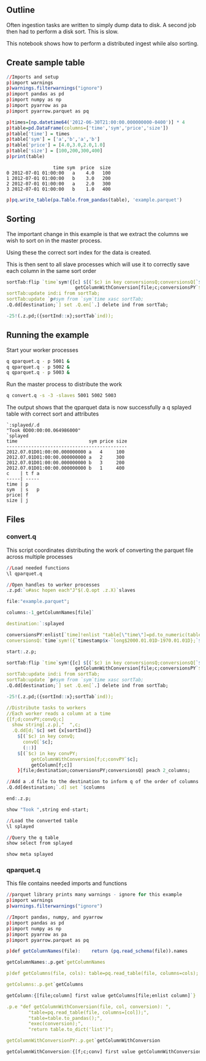 
## Outline

Often ingestion tasks are written to simply dump data to disk. A second job then had to perform a disk sort.
This is slow.

This notebook shows how to perform a distributed ingest while also sorting.

## Create sample table


```q
//Imports and setup
p)import warnings
p)warnings.filterwarnings("ignore")
p)import pandas as pd
p)import numpy as np
p)import pyarrow as pa
p)import pyarrow.parquet as pq
```


```q
p)times=[np.datetime64('2012-06-30T21:00:00.000000000-0400')] * 4
p)table=pd.DataFrame(columns=['time','sym','price','size'])
p)table['time'] = times
p)table['sym'] = ['a','b','a','b']
p)table['price'] = [4.0,3.0,2.0,1.0]
p)table['size'] = [100,200,300,400]
p)print(table)
```

                     time sym  price  size
    0 2012-07-01 01:00:00   a    4.0   100
    1 2012-07-01 01:00:00   b    3.0   200
    2 2012-07-01 01:00:00   a    2.0   300
    3 2012-07-01 01:00:00   b    1.0   400
    


```q
p)pq.write_table(pa.Table.from_pandas(table), 'example.parquet')
```

## Sorting

The important change in this example is that we extract the columns we wish to sort on in the master process.

Using these the correct sort index for the data is created.

This is then sent to all slave processes which will use it to correctly save each column in the same sort order

```q
sortTab:flip `time`sym!{[c] $[(`$c) in key conversionsQ;conversionsQ[`$c];(::)]
                         getColumnWithConversion[file;c;conversionsPY`$c]} each 2#columns;
sortTab:update ind:i from sortTab;
sortTab:update `p#sym from `sym`time xasc sortTab;
.Q.dd[destination;`] set .Q.en[`.] delete ind from sortTab;

-25!(.z.pd;({sortInd::x};sortTab`ind));
```

## Running the example

Start your worker processes

```bash
q qparquet.q - p 5001 &
q qparquet.q - p 5002 &
q qparquet.q - p 5003 &
```

Run the master process to distribute the work

```bash
q convert.q -s -3 -slaves 5001 5002 5003
```

The output shows that the qparquet data is now successfully a q splayed table with correct sort and attributes 

```
`:splayed/.d
"Took 0D00:00:00.064986000"
`splayed
time                          sym price size
--------------------------------------------
2012.07.01D01:00:00.000000000 a   4     100
2012.07.01D01:00:00.000000000 a   2     300
2012.07.01D01:00:00.000000000 b   3     200
2012.07.01D01:00:00.000000000 b   1     400
c    | t f a
-----| -----
time | p
sym  | s   p
price| f
size | j
```

## Files 

### convert.q

This script coordinates distributing the work of converting the parquet file across multiple processes

```q
//Load needed functions
\l qparquet.q

//Open handles to worker processes
.z.pd:`u#asc hopen each"J"$(.Q.opt .z.X)`slaves

file:"example.parquet";

columns:-1_getColumnNames[file]`

destination:`:splayed

conversionsPY:enlist[`time]!enlist "table[\"time\"]=pd.to_numeric(table[\"time\"])";
conversionsQ:`time`sym!({`timestamp$x-`long$2000.01.01D-1970.01.01D};`$);

start:.z.p;

sortTab:flip `time`sym!{[c] $[(`$c) in key conversionsQ;conversionsQ[`$c];(::)]
                         getColumnWithConversion[file;c;conversionsPY`$c]} each 2#columns;
sortTab:update ind:i from sortTab;
sortTab:update `p#sym from `sym`time xasc sortTab;
.Q.dd[destination;`] set .Q.en[`.] delete ind from sortTab;

-25!(.z.pd;({sortInd::x};sortTab`ind));

//Distribute tasks to workers
//Each worker reads a column at a time
{[f;d;convPY;convQ;c]
  show string[.z.p],"  ",c;
  .Q.dd[d;`$c] set {x[sortInd]}
    $[(`$c) in key convQ;
      convQ[`$c];
	  (::)]
	$[(`$c) in key convPY;
	     getColumnWithConversion[f;c;convPY`$c];
		 getColumn[f;c]]
    }[file;destination;conversionsPY;conversionsQ] peach 2_columns;

//Add a .d file to the destination to inform q of the order of columns
.Q.dd[destination;`.d] set `$columns

end:.z.p;

show "Took ",string end-start;

//Load the converted table
\l splayed

//Query the q table
show select from splayed

show meta splayed
```

### qparquet.q

This file contains needed imports and functions

```q
//parquet library prints many warnings - ignore for this example
p)import warnings
p)warnings.filterwarnings("ignore")

//Import pandas, numpy, and pyarrow
p)import pandas as pd
p)import numpy as np
p)import pyarrow as pa
p)import pyarrow.parquet as pq

p)def getColumnNames(file):    return (pq.read_schema(file)).names

getColumnNames:.p.get`getColumnNames

p)def getColumns(file, cols): table=pq.read_table(file, columns=cols); return (table.to_pandas()).to_dict('list')

getColumns:.p.get`getColumns

getColumn:{[file;column] first value getColumns[file;enlist column]`}

.p.e "def getColumnWithConversion(file, col, conversion): ",
		"table=pq.read_table(file, columns=[col]);",
		"table=table.to_pandas();",
		"exec(conversion);",
		"return table.to_dict('list')";

getColumnWithConversionPY:.p.get`getColumnWithConversion

getColumnWithConversion:{[f;c;conv] first value getColumnWithConversionPY[f;c;conv]`}
```